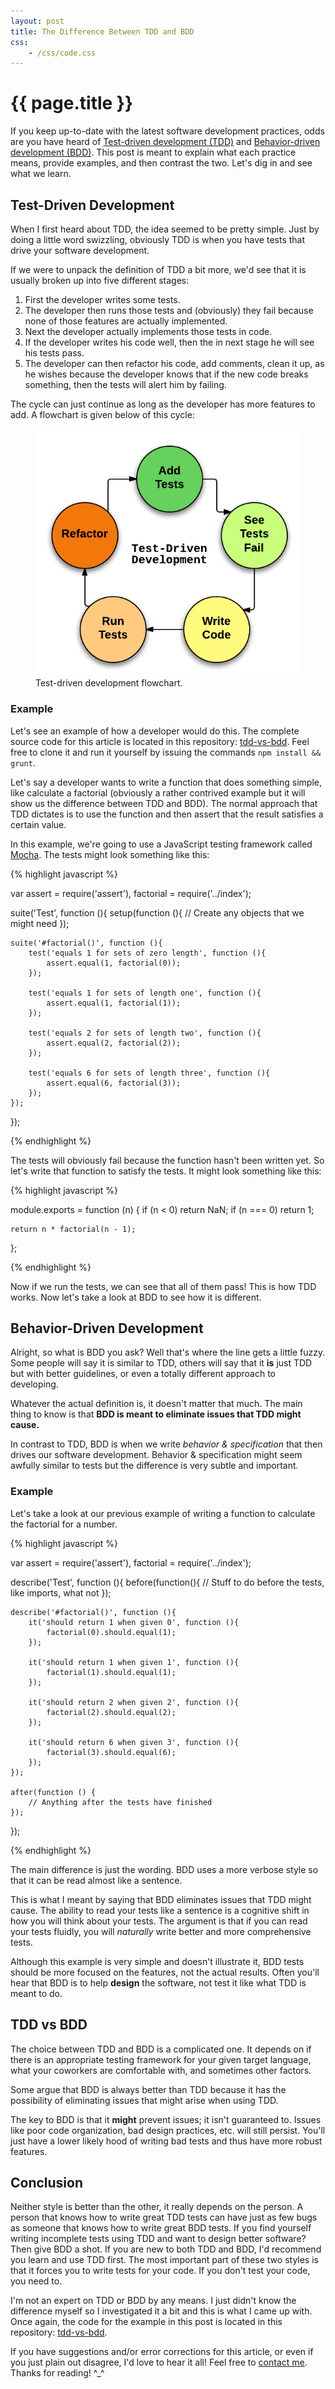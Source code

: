 ```yaml
---
layout: post
title: The Difference Between TDD and BDD
css:
    - /css/code.css
---
```


{{ page.title }}
================

If you keep up-to-date with the latest software development practices, odds are
you have heard of [Test-driven development (TDD)][tdd] and [Behavior-driven
development (BDD)][bdd]. This post is meant to explain what each practice means,
provide examples, and then contrast the two. Let's dig in and see what we learn.

[tdd]: http://en.wikipedia.org/wiki/Test-driven_development
[bdd]: http://en.wikipedia.org/wiki/Behavior-driven_development

## Test-Driven Development

When I first heard about TDD, the idea seemed to be pretty simple. Just by doing
a little word swizzling, obviously TDD is when you have tests that drive your
software development.

If we were to unpack the definition of TDD a bit more, we'd see that it is
usually broken up into five different stages:

1. First the developer writes some tests.
2. The developer then runs those tests and (obviously) they fail because none of
   those features are actually implemented.
3. Next the developer actually implements those tests in code.
4. If the developer writes his code well, then the in next stage he will see his
   tests pass.
5. The developer can then refactor his code, add comments, clean it up, as
   he wishes because the developer knows that if the new code breaks something,
   then the tests will alert him by failing.
    
The cycle can just continue as long as the developer has more features to add. A
flowchart is given below of this cycle:

<div class="gallery one">
    <figure>
        <img src="/img/tdd-vs-bdd/tdd-flowchart.png">
        <figcaption>Test-driven development flowchart.</figcaption>
    </figure>
</div>

### Example

Let's see an example of how a developer would do this. The complete source code
for this article is located in this repository: [tdd-vs-bdd][repo]. Feel free to
clone it and run it yourself by issuing the commands `npm install && grunt`.

Let's say a developer wants to write a function that does something simple, like
calculate a factorial (obviously a rather contrived example but it will show us
the difference between TDD and BDD). The normal approach that TDD dictates is to
use the function and then assert that the result satisfies a certain value.

In this example, we're going to use a JavaScript testing framework called
[Mocha](http://visionmedia.github.io/mocha/). The tests might look something
like this:

{% highlight javascript %}

var assert = require('assert'),
    factorial = require('../index');

suite('Test', function (){
    setup(function (){
        // Create any objects that we might need
    });

    suite('#factorial()', function (){
        test('equals 1 for sets of zero length', function (){
            assert.equal(1, factorial(0));
        });

        test('equals 1 for sets of length one', function (){
            assert.equal(1, factorial(1));
        });

        test('equals 2 for sets of length two', function (){
            assert.equal(2, factorial(2));
        });

        test('equals 6 for sets of length three', function (){
            assert.equal(6, factorial(3));
        });
    });
});

{% endhighlight %}

The tests will obviously fail because the function hasn't been written yet. So
let's write that function to satisfy the tests. It might look something like
this:

{% highlight javascript %}

module.exports = function (n) {
    if (n < 0) return NaN;
    if (n === 0) return 1;

    return n * factorial(n - 1);
};

{% endhighlight %}

Now if we run the tests, we can see that all of them pass! This is how TDD
works. Now let's take a look at BDD to see how it is different.

## Behavior-Driven Development

Alright, so what is BDD you ask? Well that's where the line gets a little fuzzy.
Some people will say it is similar to TDD, others will say that it **is** just
TDD but with better guidelines, or even a totally different approach to
developing.

Whatever the actual definition is, it doesn't matter that much. The main thing
to know is that **BDD is meant to eliminate issues that TDD might cause.**

In contrast to TDD, BDD is when we write *behavior &amp; specification* that
then drives our software development. Behavior &amp; specification might seem
awfully similar to tests but the difference is very subtle and important.

### Example

Let's take a look at our previous example of writing a function to calculate the
factorial for a number.

{% highlight javascript %}

var assert = require('assert'),
    factorial = require('../index');

describe('Test', function (){
    before(function(){
        // Stuff to do before the tests, like imports, what not
    });

    describe('#factorial()', function (){
        it('should return 1 when given 0', function (){
            factorial(0).should.equal(1);
        });

        it('should return 1 when given 1', function (){
            factorial(1).should.equal(1);
        });

        it('should return 2 when given 2', function (){
            factorial(2).should.equal(2);
        });

        it('should return 6 when given 3', function (){
            factorial(3).should.equal(6);
        });
    });

    after(function () {
        // Anything after the tests have finished
    });
});

{% endhighlight %}

The main difference is just the wording. BDD uses a more verbose style so that
it can be read almost like a sentence.

This is what I meant by saying that BDD eliminates issues that TDD might cause.
The ability to read your tests like a sentence is a cognitive shift in how you
will think about your tests. The argument is that if you can read your tests
fluidly, you will *naturally* write better and more comprehensive tests.

Although this example is very simple and doesn't illustrate it, BDD tests should
be more focused on the features, not the actual results. Often you'll hear that
BDD is to help **design** the software, not test it like what TDD is meant to
do.

## TDD vs BDD

The choice between TDD and BDD is a complicated one. It depends on if there is
an appropriate testing framework for your given target language, what your
coworkers are comfortable with, and sometimes other factors.

Some argue that BDD is always better than TDD because it has the possibility of
eliminating issues that might arise when using TDD.

The key to BDD is that it **might** prevent issues; it isn't guaranteed to.
Issues like poor code organization, bad design practices, etc. will still
persist. You'll just have a lower likely hood of writing bad tests and thus have
more robust features.

## Conclusion

Neither style is better than the other, it really depends on the person. A
person that knows how to write great TDD tests can have just as few bugs as
someone that knows how to write great BDD tests. If you find yourself writing
incomplete tests using TDD and want to design better software? Then give BDD a
shot. If you are new to both TDD and BDD, I'd recommend you learn and use TDD
first. The most important part of these two styles is that it forces you to
write tests for your code. If you don't test your code, you need to.

I'm not an expert on TDD or BDD by any means. I just didn't know the difference
myself so I investigated it a bit and this is what I came up with. Once again,
the code for the example in this post is located in this repository:
[tdd-vs-bdd][repo].

If you have suggestions and/or error corrections for this article, or even if
you just plain out disagree, I'd love to hear it all! Feel free to [contact
me](/about#contact). Thanks for reading! ^\_^

[repo]: https://github.com/jdavis/tdd-vs-bdd
